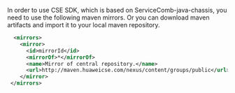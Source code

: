 In order to use CSE SDK, which is based on ServiceComb-java-chassis, you need to use the following maven mirrors. Or you can download 
maven artifacts and import it to your local maven repository.

```xml
  <mirrors>
    <mirror>
      <id>mirrorId</id>
      <mirrorOf>*</mirrorOf>
      <name>Mirror of central repository.</name>
      <url>http://maven.huaweicse.com/nexus/content/groups/public</url>
    </mirror>
 </mirrors>
```